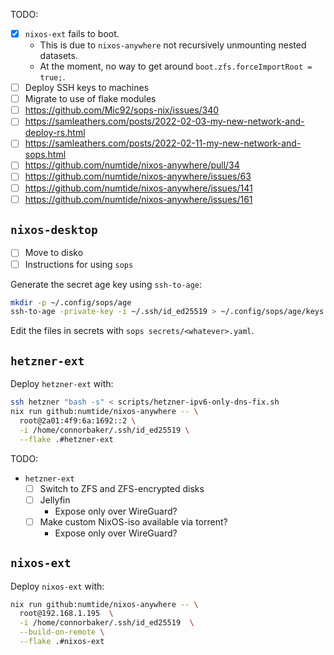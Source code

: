TODO:

- [x] `nixos-ext` fails to boot.
  - This is due to `nixos-anywhere` not recursively unmounting nested datasets.
  - At the moment, no way to get around `boot.zfs.forceImportRoot = true;`.
- [ ] Deploy SSH keys to machines
- [ ] Migrate to use of flake modules
- [ ] <https://github.com/Mic92/sops-nix/issues/340>
- [ ] <https://samleathers.com/posts/2022-02-03-my-new-network-and-deploy-rs.html>
- [ ] <https://samleathers.com/posts/2022-02-11-my-new-network-and-sops.html>
- [ ] <https://github.com/numtide/nixos-anywhere/pull/34>
- [ ] <https://github.com/numtide/nixos-anywhere/issues/63>
- [ ] <https://github.com/numtide/nixos-anywhere/issues/141>
- [ ] <https://github.com/numtide/nixos-anywhere/issues/161>

## `nixos-desktop`

- [ ] Move to disko
- [ ] Instructions for using `sops`

Generate the secret age key using `ssh-to-age`:

```bash
mkdir -p ~/.config/sops/age
ssh-to-age -private-key -i ~/.ssh/id_ed25519 > ~/.config/sops/age/keys.txt
```

Edit the files in secrets with `sops secrets/<whatever>.yaml`.

## `hetzner-ext`

Deploy `hetzner-ext` with:

```bash
ssh hetzner "bash -s" < scripts/hetzner-ipv6-only-dns-fix.sh
nix run github:numtide/nixos-anywhere -- \
  root@2a01:4f9:6a:1692::2 \
  -i /home/connorbaker/.ssh/id_ed25519 \
  --flake .#hetzner-ext
```

TODO:

- `hetzner-ext`
  - [ ] Switch to ZFS and ZFS-encrypted disks
  - [ ] Jellyfin
    - Expose only over WireGuard?
  - [ ] Make custom NixOS-iso available via torrent?
    - Expose only over WireGuard?

## `nixos-ext`

Deploy `nixos-ext` with:

```bash
nix run github:numtide/nixos-anywhere -- \
  root@192.168.1.195  \
  -i /home/connorbaker/.ssh/id_ed25519  \
  --build-on-remote \
  --flake .#nixos-ext
```
